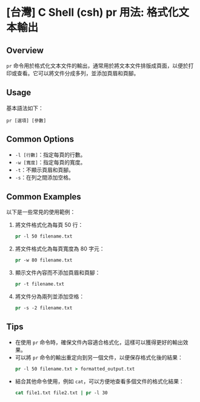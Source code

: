 # [台灣] C Shell (csh) pr 用法: 格式化文本輸出

## Overview
`pr` 命令用於格式化文本文件的輸出，通常用於將文本文件排版成頁面，以便於打印或查看。它可以將文件分成多列，並添加頁眉和頁腳。

## Usage
基本語法如下：
```
pr [選項] [參數]
```

## Common Options
- `-l [行數]`：指定每頁的行數。
- `-w [寬度]`：指定每頁的寬度。
- `-t`：不顯示頁眉和頁腳。
- `-s`：在列之間添加空格。

## Common Examples
以下是一些常見的使用範例：

1. 將文件格式化為每頁 50 行：
   ```csh
   pr -l 50 filename.txt
   ```

2. 將文件格式化為每頁寬度為 80 字元：
   ```csh
   pr -w 80 filename.txt
   ```

3. 顯示文件內容而不添加頁眉和頁腳：
   ```csh
   pr -t filename.txt
   ```

4. 將文件分為兩列並添加空格：
   ```csh
   pr -s -2 filename.txt
   ```

## Tips
- 在使用 `pr` 命令時，確保文件內容適合格式化，這樣可以獲得更好的輸出效果。
- 可以將 `pr` 命令的輸出重定向到另一個文件，以便保存格式化後的結果：
  ```csh
  pr -l 50 filename.txt > formatted_output.txt
  ```
- 結合其他命令使用，例如 `cat`，可以方便地查看多個文件的格式化結果：
  ```csh
  cat file1.txt file2.txt | pr -l 30
  ```